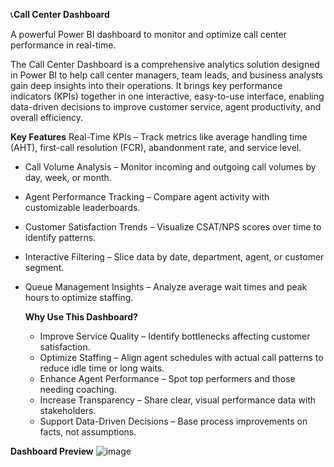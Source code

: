 📞**Call Center Dashboard** 

A powerful Power BI dashboard to monitor and optimize call center performance in real-time.

The Call Center Dashboard is a comprehensive analytics solution designed in Power BI to help call center managers, team leads, and business analysts gain deep insights into their operations. It brings key performance indicators (KPIs) together in one interactive, easy-to-use interface, enabling data-driven decisions to improve customer service, agent productivity, and overall efficiency.

**Key Features**
Real-Time KPIs – Track metrics like average handling time (AHT), first-call resolution (FCR), abandonment rate, and service level.
* Call Volume Analysis – Monitor incoming and outgoing call volumes by day, week, or month.
*  Agent Performance Tracking – Compare agent activity with customizable leaderboards.
*  Customer Satisfaction Trends – Visualize CSAT/NPS scores over time to identify patterns.
*  Interactive Filtering – Slice data by date, department, agent, or customer segment.
*  Queue Management Insights – Analyze average wait times and peak hours to optimize staffing.

   **Why Use This Dashboard?**
   * Improve Service Quality – Identify bottlenecks affecting customer satisfaction.
   * Optimize Staffing – Align agent schedules with actual call patterns to reduce idle time or long waits.
   * Enhance Agent Performance – Spot top performers and those needing coaching.
   * Increase Transparency – Share clear, visual performance data with stakeholders.
   * Support Data-Driven Decisions – Base process improvements on facts, not assumptions.


**Dashboard Preview**
![image](https://github.com/user-attachments/assets/b1c51e48-80c7-4faf-a978-e737c9a21e5f)

